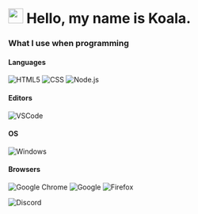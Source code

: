 <div align="center">
</div>


<h1><img src="https://cdn.discordapp.com/emojis/861062999330521108.gif" width="30"/> Hello, my name is Koala.</h1>
<h3>What I use when programming</h3>
<h4>Languages</h4>
<p>
    <img alt="HTML5" src="https://img.shields.io/badge/html5-%23E34F26.svg?style=flat-square&logo=html5&logoColor=white" />
    <img alt="CSS" src="https://img.shields.io/badge/css3-%231572B6.svg?style=flat-square&logo=css3&logoColor=white" />
  <img alt="Node.js" src="https://img.shields.io/badge/node.js-6DA55F?style=flat-square&logo=node.js&logoColor=white" />
</p>
<h4>Editors</h4>
    <p>
    <img alt="VSCode" src="https://img.shields.io/badge/Visual%20Studio%20Code-0078d7.svg?style=flat-square&logo=visual-studio-code&logoColor=white" />
    </p>
<h4>OS</h4>
    <p>
    <img alt="Windows" src="https://img.shields.io/badge/Windows-0078D6?style=flat-square&logo=windows&logoColor=white" />
    </p>
<h4>Browsers</h4>
<p>
  <img alt="Google Chrome" src="https://img.shields.io/badge/Google%20Chrome-4285F4?style=flat-square&logo=GoogleChrome&logoColor=white" />
  <img alt="Google" src="https://img.shields.io/badge/google-4285F4?style=flat-square&logo=google&logoColor=white" />
  <img alt="Firefox" src="https://img.shields.io/badge/Firefox-FF7139?logo=Firefox&logoColor=white" />
</p>

<img alt="Discord" src="https://discord.c99.nl/widget/theme-1/1286548214883029074.png" />
